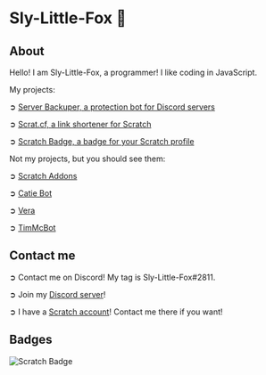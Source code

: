 # Sly-Little-Fox 🦊
## About

Hello! I am Sly-Little-Fox, a programmer! I like coding in JavaScript.

My projects:

➲ [Server Backuper, a protection bot for Discord servers](https://server-backuper.cloud)

➲ [Scrat.cf, a link shortener for Scratch](https://scrat.cf)

➲ [Scratch Badge, a badge for your Scratch profile](https://github.com/Sly-Little-Fox/scratch-badge)

Not my projects, but you should see them:

➲ [Scratch Addons](https://scratchaddons.com)

➲ [Catie Bot](http://catiebot.tk)

➲ [Vera](https://top.gg/bot/779787047685587005/)

➲ [TimMcBot](https://top.gg/bot/800377812699447306/)

## Contact me

➲ Contact me on Discord! My tag is Sly-Little-Fox#2811.

➲ Join my [Discord server](https://discord.com/invite/xzpcXYz6yK)!

➲ I have a [Scratch account](https://scratch.mit.edu/users/ScratchFilin)! Contact me there if you want!

## Badges

![Scratch Badge](https://scratch-badge.herokuapp.com/ScratchFilin)
